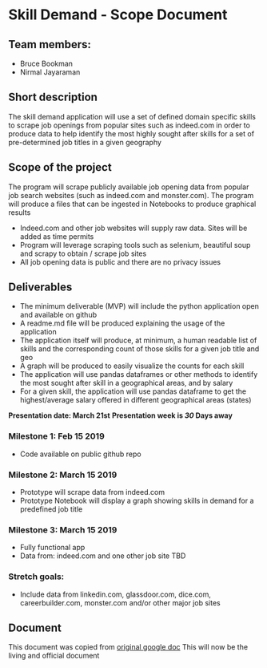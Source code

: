 # Skill Demand - Scope Document
## Team members:
* Bruce Bookman
* Nirmal Jayaraman  
## Short description
The skill demand application will use a set of defined domain specific skills to scrape job openings from popular sites such as indeed.com in order to produce data to help identify the most highly sought after skills for a set of pre-determined job titles in a given geography

## Scope of the project
The program will scrape publicly available job opening data from popular job search websites (such as indeed.com and monster.com).  The program will produce a files that can be ingested in Notebooks to produce graphical results

* Indeed.com and other job websites will supply raw data.  Sites will be added as time permits
* Program will leverage scraping tools such as selenium, beautiful soup and scrapy to obtain / scrape job sites
* All job opening data is public and there are no privacy issues
## Deliverables
* The minimum deliverable (MVP) will include the python application open and available on github
* A readme.md file will be produced explaining the usage of the application
* The application itself will produce, at minimum, a human readable list of skills and the corresponding count of those skills for a given job title and geo
* A graph will be produced to easily visualize the counts for each skill
* The application will use pandas dataframes or other methods to identify the most sought after skill in a geographical areas, and by salary
* For a given skill, the application will use pandas dataframe to get the highest/average salary offered in different geographical areas (states)

**Presentation date: March 21st**
**Presentation week is _30_ Days away**

### Milestone 1: Feb 15 2019
* Code available on public github repo

### Milestone 2: March 15 2019
* Prototype will scrape data from indeed.com
* Prototype Notebook will display a graph showing skills in demand for a predefined job title

### Milestone 3: March 15 2019
* Fully functional app
* Data from: indeed.com and one other job site TBD

### Stretch goals:
* Include data from linkedin.com, glassdoor.com, dice.com, careerbuilder.com, monster.com and/or other major job sites


## Document
This document was copied from [original google doc](https://docs.google.com/document/d/1z0yQyPqB6xyIo5EwPaph5A9CERkfgL8gPs7JxKRMhnY/edit?usp=sharing)
This will now be the living and official document


